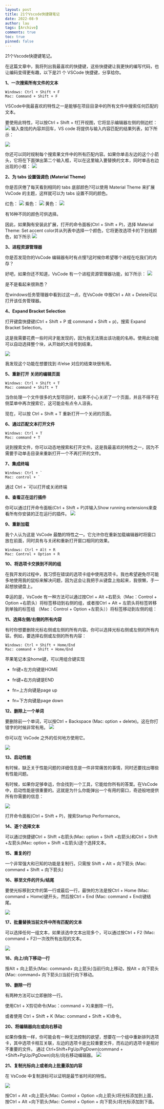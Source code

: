 ```yaml
---
layout: post
title: 21个Vscode快捷键笔记
date: 2022-08-9
author: lau
tags: [Archive]
comments: true
toc: true
pinned: false
---
```

21个Vscode快捷键笔记。

<!-- more -->

在这篇文章中，我将列出我最喜欢的快捷键，这些快捷键让我更快的编写代码，也让编码变得更有趣，以下是21 个 VSCode 快捷键，分享给你。

**1、一次搜索所有文件的文本**
```
Windows: Ctrl + Shift + F 
Mac: Command + Shift + F
```
VSCode中我最喜欢的特性之一是能够在项目目录中的所有文件中搜索任何匹配的文本。

要使用此特性，可以按Ctrl + Shift + f打开视图，它将显示编辑器左侧的侧边栏：
![](https://img-blog.csdnimg.cn/img_convert/139ec72ef4c1a348df5b8da22037d70d.png)
输入查找的內容并回车，VS code 将提供与输入内容匹配的结果列表，如下所示：

![](https://img-blog.csdnimg.cn/img_convert/81f05c5ddc7dd95ef9d29aa6e883a838.png)

你还可以同时规制每个搜索果文件中的所有匹配内容。如果你单击左边的这个小箭头，它将在下面弹出第二个输入框，可以在这里输入要替换的文本，同时单击右边出现的小框：
![](https://img-blog.csdnimg.cn/img_convert/f7eb552f21c5265960ce213be0d729d9.png)

**2、为 tabs 设置强调色 (Material Theme)**

你是否厌倦了每天看到相同的 tabs 底部颜色?可以使用 Material Theme 来扩展 VsCode 的主题，这样就可以为 tabs 设置不同的颜色。

红色：
![](https://img-blog.csdnimg.cn/img_convert/566477294c319f2dcbf9f44483205efa.png)
紫色：
![](https://img-blog.csdnimg.cn/img_convert/0c2d1883f9cf7f5f2ab809e9d8212af7.png)
黄色：
![](https://img-blog.csdnimg.cn/img_convert/3fe9cda386dff4a67a7028673bff04a3.png)

有16种不同的颜色可供选择。

因此，如果胸有安装此扩展，打开的命令面板(Ctrl + Shift + P)，选择 Material Theme: Set accent color并从列表中选择一个颜色，它将更改选项卡的下划线颜色，如下所示
![](https://img-blog.csdnimg.cn/img_convert/f93738559b6a3b49f02de62b5dff3c35.gif)

**3、进程资源管理器**

你是否发现你的VsCode 编辑器有时有点慢?这时候你希望哪个进程在吃我们的内存？

好吧，如果你还不知道，VsCode 有一个进程资源管理器功能，如下所示：
![](https://img-blog.csdnimg.cn/img_convert/ddc089288971ae08910b228ffd6e5b43.png)

是不是看起来很熟悉？

在windows任务管理器中看到过这一点，在VsCode 中按Ctrl + Alt + Delete可以打开该任务管理器。

**4、Expand Bracket Selection**

打开键盘快捷键(Ctrl + Shift + P 或 command + Shift + p)，搜索 Expand Bracket Selection。

这是我需要花费一些时间才能发现的，因为我无法猜出该功能的名称。使用此功能可以自动选择整个块，从开始的大括号到结束。

![](https://img-blog.csdnimg.cn/img_convert/f85ec66696cc525eb24ba4b44cf8a59f.gif)

我发现这个功能在想要找到 if/else 对应的结束块很有用。

**5、重新打开 关闭的编辑页面**

```
Windows: Ctrl + Shift + T 
Mac: command + Shift + T
```

当你处理一个文件很多的大型项目时，如果不小心关闭了一个页面，并且不得不在侧菜单中再次搜索它，这可能会有点令人沮丧。

现在，可以按 Ctrl + Shift + T 重新打开一个关闭的页面。

**6、通过匹配文本打开文件**

```
Windows: Ctrl + T 
Mac: command + T
```

说到搜索文件，你可以动态地搜索和打开文件。这是我最喜欢的特性之一，因为不需要手动单击目录来重新打开一个不再打开的文件。

**7、集成终端**

```
Windows: Ctrl + `
Mac: control + `
```

通过 Ctrl + \`可以打开或关闭终端

**8、查看正在运行插件**

你可以通过打开命令面板(Ctrl + Shift + P)并输入Show running extensions来查看所有你安装的正在运行的插件。
![](https://img-blog.csdnimg.cn/img_convert/cc10022d8665180fc8114fbdfa61b6dd.png)

**9、重新加载**

我个人认为这是 VsCode 最酷的特性之一。它允许你在重新加载编辑器时将窗口放在前面，同时具有与关闭和重新打开窗口相同的效果。
```
Windows: Ctrl + Alt + R
Mac: Control + Option + R
```

**10、将选项卡交换到不同的组**

在我开发的过程中，我习惯在错误的选项卡组中使用选项卡。我也希望避免尽可能多地使用我的鼠标来解决问题，因为这会让我把手从键盘上抬起来，我很懒，手一起想放键盘上。

幸运的是，VsCode 有一种方法可以通过按Ctrl + Alt +右箭头（Mac：Control + Option +右箭头）将标签移动到右侧的组，或者按Ctrl + Alt + 左箭头将标签转移到单独的标签组 （Mac：Control + Option +左箭头））将标签移动到左侧的组：

**11、选择左侧/右侧的所有内容**

有时你想要删除光标右侧或左侧的所有内容。你可以选择光标右侧或左侧的所有内容。例如，要选择右侧或左侧的所有内容：

```
Windows: Ctrl + Shift + Home/End 
Mac: command + Shift + Home/End
```

苹果笔记本没home键，可以用组合键实现

- fn键+左方向键是HOME

- fn键+右方向键是END

- fn+上方向键是page up

- fn+下方向键是page down

**12、删除上一个单词**

要删除前一个单词，可以按Ctrl + Backspace (Mac: option + delete)。这在你打错字的时候非常有用。
![](https://img-blog.csdnimg.cn/img_convert/150fd12677fa7e65bf68198d6e7e1aed.gif)

你可以在 VsCode 之外的任何地方使用它。

![](https://img-blog.csdnimg.cn/img_convert/2151ea59d8302060721830404487d1e5.gif)

**13、启动性能**

有时候，缺乏关于性能问题的详细信息是一件非常痛苦的事情，同时还要找出哪些有性能问题。

有时候，如果你足够幸运，你会找到一个工具，它能给你所有的答案。在VsCode 中，启动性能是很重要的。这就是为什么你能弹出一个有用的窗口，奇迹般地提供所有你需要的信息：

![](https://img-blog.csdnimg.cn/img_convert/a2fc5aa0d905ca9d16d965bc291327bf.png)

打开命令面板(Ctrl + Shift + P)，搜索Startup Performance。

**14、逐个选择文本**

可以通过快捷键Ctrl + Shift +右箭头(Mac: option + Shift +右箭头)和Ctrl + Shift +左箭头(Mac: option + Shift +左箭头)逐个选择文本。

**15、重复的行**

一个非常强大和已知的功能是复制行。只需按 Shift + Alt + 向下箭头 (Mac: command + Shift + 向下箭头)

**16、移至文件的开头/结尾**

要使光标移到文件的第一行或最后一行，最快的方法是按Ctrl + Home (Mac: command + Home)键开头，然后按Ctrl + End (Mac: command + End)键结尾。

![](https://img-blog.csdnimg.cn/img_convert/ef1aa8d448db367a871d02957ec72bb5.gif)

**17、批量替换当前文件中所有匹配的文本**

可以选择任何一组文本，如果该选中文本出现多个，可以通过按Ctrl + F2 (Mac: command + F2)一次改所有出现的文本。

![](https://img-blog.csdnimg.cn/img_convert/54082f7754ace6e1f20801c8e1faefa5.gif)

**18、向上/向下移动一行**

按Alt + 向上箭头(Mac: command+ 向上箭头)当前行向上移动，按Alt + 向下箭头(Mac: command+ 向下箭头))当前行向下移动。

**19、删除一行**

有两种方法可以立即删除一行。

使用Ctrl + X剪切命令(Mac：command + X)来删除一行。

或者使用 Ctrl + Shift + K (Mac: command + Shift + K)命令。

**20、将编辑器向左或向右移动**

如果你像我一样，你可能会有一种无法控制的欲望，想要在一个组中重新排列选项卡，其中选项卡相互关联，左边的选项卡是比较重要文件，而右边的选项卡是相对不重要的文件。
通过 Ctrl+Shift+PgUp/PgDown(command + +Shift+PgUp/PgDown)向左/向右移动编辑器。
![](https://img-blog.csdnimg.cn/img_convert/f7ac93ec623dcdd2e30dd69caff2de69.gif)

**21、复制光标向上或者向上批量添加内容**

在 VsCode 中复制游标可以证明是最节省时间的特性。

![](https://img-blog.csdnimg.cn/img_convert/d625703f85573bccf0d880b6c37eef9f.gif)

按Ctrl + Alt +向上箭头(Mac: Control + Option +向上箭头)将光标添加到上面，按Ctrl + Alt +向下箭头(Mac: Control + Option + 向下箭头)将光标添加到下面。





